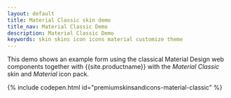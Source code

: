```yaml
---
layout: default
title: Material Classic skin demo
title_nav: Material Classic Demo
description: Material Classic Demo
keywords: skin skins icon icons material customize theme
---
```


This demo shows an example form using the classical Material Design web components together with {{site.productname}} with the _Material Classic_ skin and _Material_ icon pack.

{% include codepen.html id="premiumskinsandicons-material-classic" %}

